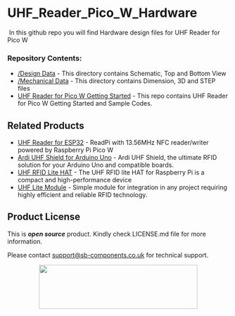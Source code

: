 # UHF_Reader_Pico_W_Hardware
<img src="">
In this github repo you will find Hardware design files for UHF Reader for Pico W

### Repository Contents:
  - [/Design Data](https://github.com/sbcshop/UHF_Reader_Pico_W_Hardware/tree/main/Design%20Data) - This directory contains Schematic, Top and Bottom View
  - [/Mechanical Data](https://github.com/sbcshop/UHF_Reader_Pico_W_Hardware/tree/main/Mechanical%20Data) - This directory contains Dimension, 3D and STEP files
  - [UHF Reader for Pico W Getting Started](https://github.com/sbcshop/UHF_Reader_Pico_W_Software) - This repo contains UHF Reader for Pico W Getting Started and Sample Codes.

## Related Products
   * [UHF Reader for ESP32]() - ReadPi with 13.56MHz NFC reader/writer powered by Raspberry Pi Pico W
   * [Ardi UHF Shield for Arduino Uno](https://shop.sb-components.co.uk/products/ardi-uhf-shield-for-arduino-uno?variant=40791294836819) - Ardi UHF Shield, the ultimate RFID solution for your Arduino Uno and compatible boards.
   * [UHF RFID Lite HAT](https://shop.sb-components.co.uk/products/uhf-rfid-lite-hat?variant=40520163721299) - The UHF RFID lite HAT for Raspberry Pi is a compact and high-performance device
   * [UHF Lite Module](https://shop.sb-components.co.uk/products/uhf-lite-module?variant=40621562232915) - Simple module for integration in any project requiring highly efficient and reliable RFID technology.

## Product License

This is ***open source*** product. Kindly check LICENSE.md file for more information.

Please contact support@sb-components.co.uk for technical support.
<p align="center">
  <img width="360" height="100" src="https://cdn.shopify.com/s/files/1/1217/2104/files/Logo_sb_component_3.png?v=1666086771&width=300">
</p>
